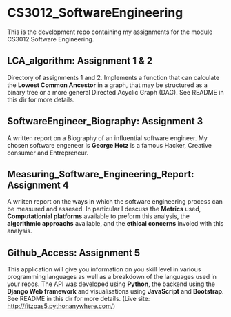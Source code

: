 # CS3012_SoftwareEngineering
This is the development repo containing my assignments for the module CS3012 Software Engineering.

## LCA_algorithm: Assignment 1 & 2
Directory of assignments 1 and 2. Implements a function that can calculate the **Lowest Common Ancestor** in a graph, that may be structured as a binary tree or a more general Directed Acyclic Graph (DAG). See README in this dir for more details.

## SoftwareEngineer_Biography: Assignment 3
A written report on a Biography of an influential software engineer. My chosen software engeneer is **George Hotz** is a famous Hacker, Creative consumer and Entrepreneur.

## Measuring_Software_Engineering_Report: Assignment 4
A wriiten report on the ways in which the software engineering process can be measured and assesed. In particular I descuss the **Metrics** used, **Computationial platforms** available to preform this analysis, the **algorithmic approachs** available, and the **ethical concerns** involed with this analysis.

## Github_Access: Assignment 5
This application will give you information on you skill level in various programming languages as well as a breakdown of the languages used in your repos. The API was developed using **Python**, the backend using the **Django Web framework** and visualisations using **JavaScript** and **Bootstrap**. See README in this dir for more details. (Live site: http://fitzpas5.pythonanywhere.com/)